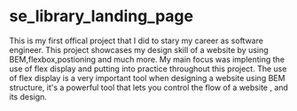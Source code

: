 # se_library_landing_page

This is my first offical project that I did to stary my career as software engineer. This project showcases my design skill of a website by using BEM,flexbox,postioning and much more. My main focus was implenting the use of flex display and putting into practice throughout this project. The use of flex display is a very important tool when designing a website using BEM structure, it's a powerful tool that lets you control the flow of a website , and its design.
